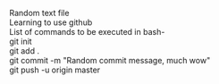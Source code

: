 Random text file  
Learning to use github  
List of commands to be executed in bash-  
git init  
git add .  
git commit -m "Random commit message, much wow"  
git push -u origin master  